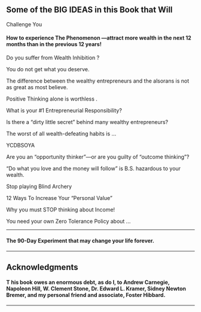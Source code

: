## Some of the BIG IDEAS in this Book that Will
 Challenge You

#### How to experience The Phenomenon —attract more wealth in the next 12 months than in the previous 12 years!

 Do you suffer from Wealth Inhibition ?

 You do not get what you deserve.

 The difference between the wealthy entrepreneurs and the alsorans is not as great as most believe.

 Positive Thinking alone is worthless .

 What is your #1 Entrepreneurial Responsibility?

 Is there a “dirty little secret” behind many wealthy entrepreneurs?

 The worst of all wealth-defeating habits is ...

 YCDBSOYA

 Are you an “opportunity thinker”—or are you guilty of “outcome thinking”?

 “Do what you love and the money will follow” is B.S. hazardous to your wealth.

 Stop playing Blind Archery

 12 Ways To Increase Your “Personal Value”

 Why you must STOP thinking about Income!

 You need your own Zero Tolerance Policy about ...

-----

#### The 90-Day Experiment that may change your life forever.

####

-----

## Acknowledgments

#### T his book owes an enormous debt, as do I, to Andrew Carnegie, Napoleon Hill, W. Clement Stone, Dr. Edward L. Kramer, Sidney Newton Bremer, and my personal friend and associate, Foster Hibbard.



-----